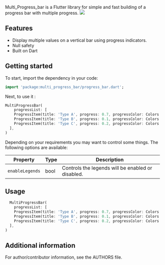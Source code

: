 <!--
This README describes the package. If you publish this package to pub.dev,
this README's contents appear on the landing page for your package.

For information about how to write a good package README, see the guide for
[writing package pages](https://dart.dev/guides/libraries/writing-package-pages).

For general information about developing packages, see the Dart guide for
[creating packages](https://dart.dev/guides/libraries/create-library-packages)
and the Flutter guide for
[developing packages and plugins](https://flutter.dev/developing-packages).
-->

Multi_Progress_bar is a Flutter library for simple and fast building of a progress bar with multiple
progress.
<img src="https://drive.google.com/file/d/113jUW3oTtsZMd5plAN5RAuzkBtfX4IaN/view">

## Features

- Display multiple values on a vertical bar using progress indicators.
- Null safety
- Built on Dart

## Getting started

To start, import the dependency in your code:

```dart
import 'package:multi_progress_bar/progress_bar.dart';
```

Next, to use it :

```dart
MultiProgressBar(
    progressList: [
    ProgressItem(title: 'Type A', progress: 0.7, progressColor: Colors.orange),
    ProgressItem(title: 'Type B', progress: 0.1, progressColor: Colors.blue),
    ProgressItem(title: 'Type C', progress: 0.2, progressColor: Colors.yellow),
  ],
)
```
Depending on your requirements you may want to control some things. The following options are available:

| Property                  | Type              | Description                                                                                 |
|---------------------------|-------------------|---------------------------------------------------------------------------------------------|
| `enableLegends`           | bool              | Controls the legends will be enabled or disabled.                                           |

## Usage

```dart
  MultiProgressBar(
    progressList: [
    ProgressItem(title: 'Type A', progress: 0.7, progressColor: Colors.orange),
    ProgressItem(title: 'Type B', progress: 0.1, progressColor: Colors.blue),
    ProgressItem(title: 'Type C', progress: 0.2, progressColor: Colors.yellow),
  ],
)
```

## Additional information

For author/contributor information, see the AUTHORS file.
